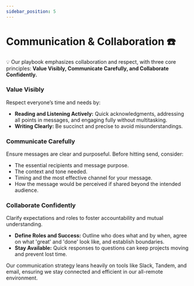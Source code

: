 ```yaml
---
sidebar_position: 5
---
```

# Communication & Collaboration ☎️

💡 Our playbook emphasizes collaboration and respect, with three core principles: **Value Visibly, Communicate Carefully, and Collaborate Confidently.**

### Value Visibly

Respect everyone’s time and needs by:
- **Reading and Listening Actively:** Quick acknowledgments, addressing all points in messages, and engaging fully without multitasking.
- **Writing Clearly:** Be succinct and precise to avoid misunderstandings.

### Communicate Carefully

Ensure messages are clear and purposeful. Before hitting send, consider:
- The essential recipients and message purpose.
- The context and tone needed.
- Timing and the most effective channel for your message.
- How the message would be perceived if shared beyond the intended audience.

### Collaborate Confidently

Clarify expectations and roles to foster accountability and mutual understanding.
- **Define Roles and Success:** Outline who does what and by when, agree on what 'great' and 'done' look like, and establish boundaries.
- **Stay Available:** Quick responses to questions can keep projects moving and prevent lost time.

Our communication strategy leans heavily on tools like Slack, Tandem, and email, ensuring we stay connected and efficient in our all-remote environment.

